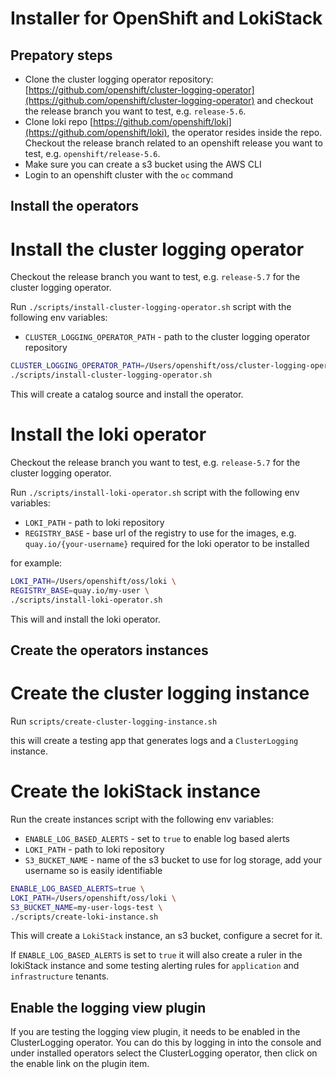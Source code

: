 # Installer for OpenShift and LokiStack

## Prepatory steps

- Clone the cluster logging operator repository: [https://github.com/openshift/cluster-logging-operator](https://github.com/openshift/cluster-logging-operator) and checkout the release branch you want to test, e.g. `release-5.6`.
- Clone loki repo [https://github.com/openshift/loki](https://github.com/openshift/loki), the operator resides inside the repo. Checkout the release branch related to an openshift release you want to test, e.g. `openshift/release-5.6`.
- Make sure you can create a s3 bucket using the AWS CLI
- Login to an openshift cluster with the `oc` command

## Install the operators

# Install the cluster logging operator

Checkout the release branch you want to test, e.g. `release-5.7` for the cluster logging operator.

Run `./scripts/install-cluster-logging-operator.sh` script with the following env variables:

- `CLUSTER_LOGGING_OPERATOR_PATH` - path to the cluster logging operator repository

```bash
CLUSTER_LOGGING_OPERATOR_PATH=/Users/openshift/oss/cluster-logging-operator \
./scripts/install-cluster-logging-operator.sh
```

This will create a catalog source and install the operator.

# Install the loki operator

Checkout the release branch you want to test, e.g. `release-5.7` for the cluster logging operator.

Run `./scripts/install-loki-operator.sh` script with the following env variables:

- `LOKI_PATH` - path to loki repository
- `REGISTRY_BASE` - base url of the registry to use for the images, e.g. `quay.io/{your-username}` required for the loki operator to be installed

for example:

```bash
LOKI_PATH=/Users/openshift/oss/loki \
REGISTRY_BASE=quay.io/my-user \
./scripts/install-loki-operator.sh
```

This will and install the loki operator.

## Create the operators instances

# Create the cluster logging instance

Run `scripts/create-cluster-logging-instance.sh`

this will create a testing app that generates logs and a `ClusterLogging` instance.

# Create the lokiStack instance

Run the create instances script with the following env variables:

- `ENABLE_LOG_BASED_ALERTS` - set to `true` to enable log based alerts
- `LOKI_PATH` - path to loki repository
- `S3_BUCKET_NAME` - name of the s3 bucket to use for log storage, add your username so is easily identifiable

```bash
ENABLE_LOG_BASED_ALERTS=true \
LOKI_PATH=/Users/openshift/oss/loki \
S3_BUCKET_NAME=my-user-logs-test \
./scripts/create-loki-instance.sh
```

This will create a `LokiStack` instance, an s3 bucket, configure a secret for it.

If `ENABLE_LOG_BASED_ALERTS` is set to `true` it will also create a ruler in the lokiStack instance and some testing alerting rules for `application` and `infrastructure` tenants.

## Enable the logging view plugin

If you are testing the logging view plugin, it needs to be enabled in the ClusterLogging operator. You can do this by logging in into the console and under installed operators select the ClusterLogging operator, then click on the enable link on the plugin item.
